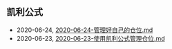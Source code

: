 ## 凯利公式
* 2020-06-24, [2020-06-24-管理好自己的仓位.md](../posts/2020-06-24-管理好自己的仓位.md)
* 2020-06-23, [2020-06-23-使用凯利公式管理仓位.md](../posts/2020-06-23-使用凯利公式管理仓位.md)